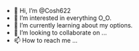 - 👋 Hi, I’m @Cosh622
- 👀 I’m interested in everything O_O.
- 🌱 I’m currently learning about my options.
- 💞️ I’m looking to collaborate on ...
- 📫 How to reach me ...

<!---
Cosh622/Cosh622 is a ✨ special ✨ repository because its `README.md` (this file) appears on your GitHub profile.
You can click the Preview link to take a look at your changes.
--->
